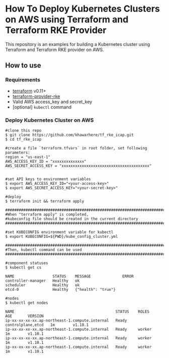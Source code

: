 # How To Deploy Kubernetes Clusters on AWS using Terraform and Terraform RKE Provider

This repository is an examples for building a Kubernetes cluster using Terraform and Terraform RKE provider on AWS.


## How to use

### Requirements

- [terraform](https://terraform.io) v0.11+
- [terraform-provider-rke](https://github.com/rancher/terraform-provider-rke)
- Valid AWS access_key and secret_key
- [optional] `kubectl` command

### Deploy Kubernetes Cluster on AWS

```console
#clone this repo
$ git clone https://github.com/khawarhere/tf_rke_icap.git
$ cd tf_rke_icap

#create a file `terraform.tfvars` in root folder, set following parameters:
region = "us-east-1"
AWS_ACCESS_KEY_ID = "xxxxxxxxxxxxxx"
AWS_SECRET_ACCESS_KEY = "xxxxxxxxxxxxxxxxxxxxxxxxxxxxxxxxxxxxxxx"


#set API keys to environment variables
$ export AWS_ACCESS_KEY_ID="<your-access-key>"
$ export AWS_SECRET_ACCESS_KEY="<your-secret-key>" 

#deploy
$ terraform init && terraform apply

###########################################################################
#When "terraform apply" is completed, 
#kubeconfig file should be created in the current directory 
###########################################################################

#set KUBECONFIG environment variable for kubectl 
$ export KUBECONFIG=${PWD}/kube_config_cluster.yml 

###########################################################################
#Then, kubectl command can be used
###########################################################################

#component statuses
$ kubectl get cs

NAME                 STATUS    MESSAGE              ERROR
controller-manager   Healthy   ok                   
scheduler            Healthy   ok                   
etcd-0               Healthy   {"health": "true"}  

#nodes
$ kubectl get nodes

NAME                                             STATUS    ROLES               AGE       VERSION
ip-xx-xx-xx-xx.ap-northeast-1.compute.internal   Ready     controlplane,etcd   1m        v1.10.1
ip-xx-xx-xx-xx.ap-northeast-1.compute.internal   Ready     worker              1m        v1.10.1
ip-xx-xx-xx-xx.ap-northeast-1.compute.internal   Ready     worker              1m        v1.10.1
ip-xx-xx-xx-xx.ap-northeast-1.compute.internal   Ready     worker              1m        v1.10.1
```

